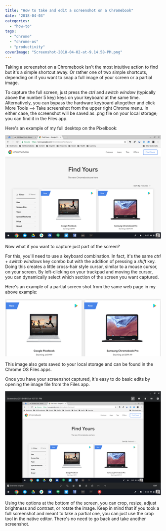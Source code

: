 ```yaml
---
title: "How to take and edit a screenshot on a Chromebook"
date: "2018-04-03"
categories: 
  - "how-to"
tags: 
  - "chrome"
  - "chrome-os"
  - "productivity"
coverImage: "Screenshot-2018-04-02-at-9.14.58-PM.png"
---
```


Taking a screenshot on a Chromebook isn't the most intuitive action to find but it's a simple shortcut away. Or rather one of two simple shortcuts, depending on if you want to snap a full image of your screen or a partial image.

To capture the full screen, just press the _ctrl_ and _switch window_ (typically above the number 5 key) keys on your keyboard at the same time. Alternatively, you can bypass the hardware keyboard altogether and click More Tools --> Take screenshot from the upper right Chrome menu. In either case, the screenshot will be saved as .png file on your local storage; you can find it in the Files app.

Here's an example of my full desktop on the Pixelbook:

[![](images/Screenshot-2018-04-02-at-9.07.51-PM.png)](https://aboutchromebooks.com/wp-content/uploads/2018/04/Screenshot-2018-04-02-at-9.07.51-PM.png)

Now what if you want to capture just part of the screen?

For this, you'll need to use a keyboard combination. In fact, it's the same _ctrl_ + _switch windows_ key combo but with the addition of pressing a _shift_ key. Doing this creates a little cross-hair style cursor, similar to a mouse cursor, on your screen. By left-clicking on your trackpad and moving the cursor, you can dynamically select which section of the screen you want captured.

Here's an example of a partial screen shot from the same web page in my above example:

[![](images/Screenshot-2018-04-02-at-9.10.53-PM.png)](https://aboutchromebooks.com/wp-content/uploads/2018/04/Screenshot-2018-04-02-at-9.10.53-PM.png)

This image also gets saved to your local storage and can be found in the Chrome OS Files apps.

Once you have your screenshot captured, it's easy to do basic edits by opening the image file from the Files app.

[![](images/Screenshot-2018-04-02-at-9.14.58-PM.png)](https://aboutchromebooks.com/wp-content/uploads/2018/04/Screenshot-2018-04-02-at-9.14.58-PM.png)

Using the options at the bottom of the screen, you can crop, resize, adjust brightness and contrast, or rotate the image. Keep in mind that if you took a full screenshot and meant to take a partial one, you can just use the crop tool in the native editor. There's no need to go back and take another screenshot.
